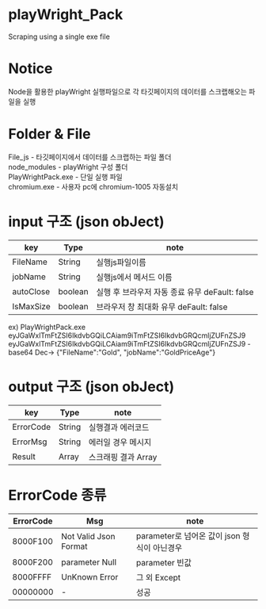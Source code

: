 # playWright_Pack
Scraping using a single exe file

# Notice
Node을 활용한 playWright 실행파일으로 각 타깃페이지의 데이터를 스크랩해오는 파일을 실행

# Folder & File
File_js - 타깃페이지에서 데이터를 스크랩하는 파일 폴더<br/>
node_modules - playWright 구성 폴더<br/>
PlayWrightPack.exe - 단일 실행 파일<br/>
chromium.exe - 사용자 pc에 chromium-1005 자동설치<br/>

# input 구조 (json obJect) 
| key | Type | note |
| --- | --- | --- |
| FileName | String | 실행js파일이름 |
| jobName | String | 실행js에서 메서드 이름 |
| autoClose | boolean | 실행 후 브라우저 자동 종료 유무 deFault: false |
| IsMaxSize | boolean | 브라우저 창 최대화 유무 deFault: false  |

ex) PlayWrightPack.exe eyJGaWxlTmFtZSI6IkdvbGQiLCAiam9iTmFtZSI6IkdvbGRQcmljZUFnZSJ9<br/>
eyJGaWxlTmFtZSI6IkdvbGQiLCAiam9iTmFtZSI6IkdvbGRQcmljZUFnZSJ9 -base64 Dec-> {"FileName":"Gold", "jobName":"GoldPriceAge"}

# output 구조 (json obJect) 
| key | Type | note |
| --- | --- | --- |
| ErrorCode | String | 실행결과 에러코드 |
| ErrorMsg | String | 에러일 경우 메시지 |
| Result | Array | 스크래핑 결과 Array |

# ErrorCode 종류
| ErrorCode | Msg | note |
| --- | --- | --- |
| 8000F100 | Not Valid Json Format | parameter로 넘어온 값이 json 형식이 아닌경우 |
| 8000F200 | parameter Null | parameter 빈값 |
| 8000FFFF | UnKnown Error | 그 외 Except|
| 00000000 | - | 성공 |

